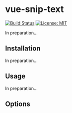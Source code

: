 # vue-snip-text

[![Build Status](https://travis-ci.org/ajobi/vue-snip-text.svg?branch=master)](https://travis-ci.org/ajobi/vue-snip-text)
[![License: MIT](https://img.shields.io/badge/License-MIT-yellow.svg)](https://opensource.org/licenses/MIT)

In preparation...

## Installation

In preparation...

## Usage

In preparation...

## Options
